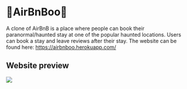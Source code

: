 # 👻AirBnBoo👻

A clone of AirBnB is a place where people can book their paranormal/haunted stay at one of the popular haunted locations. 
Users can book a stay and leave reviews after their stay.
The website can be found here: https://airbnboo.herokuapp.com/

## Website preview
![](![login-user-features](https://user-images.githubusercontent.com/79862908/126932140-51870fcf-5ec5-45ec-9d31-036332b82ed2.gif))
